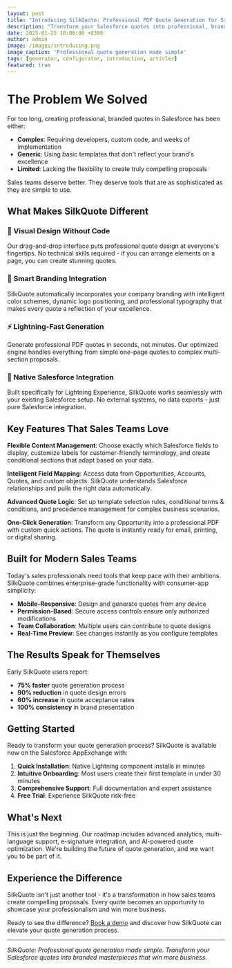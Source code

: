 ```yaml
---
layout: post
title: "Introducing SilkQuote: Professional PDF Quote Generation for Salesforce"
description: "Transform your Salesforce quotes into professional, branded PDF documents with our intuitive drag-and-drop interface"
date: 2025-01-25 10:00:00 +0300
author: admin
image: /images/introducing.png
image_caption: 'Professional quote generation made simple'
tags: [generator, configurator, introduction, articles]
featured: true
---
```

# The Problem We Solved

For too long, creating professional, branded quotes in Salesforce has been either:
- **Complex**: Requiring developers, custom code, and weeks of implementation
- **Generic**: Using basic templates that don't reflect your brand's excellence
- **Limited**: Lacking the flexibility to create truly compelling proposals

Sales teams deserve better. They deserve tools that are as sophisticated as they are simple to use.

## What Makes SilkQuote Different

### 🎨 Visual Design Without Code
Our drag-and-drop interface puts professional quote design at everyone's fingertips. No technical skills required - if you can arrange elements on a page, you can create stunning quotes.

### 🏢 Smart Branding Integration
SilkQuote automatically incorporates your company branding with intelligent color schemes, dynamic logo positioning, and professional typography that makes every quote a reflection of your excellence.

### ⚡ Lightning-Fast Generation
Generate professional PDF quotes in seconds, not minutes. Our optimized engine handles everything from simple one-page quotes to complex multi-section proposals.

### 🔗 Native Salesforce Integration
Built specifically for Lightning Experience, SilkQuote works seamlessly with your existing Salesforce setup. No external systems, no data exports - just pure Salesforce integration.

## Key Features That Sales Teams Love

**Flexible Content Management**: Choose exactly which Salesforce fields to display, customize labels for customer-friendly terminology, and create conditional sections that adapt based on your data.

**Intelligent Field Mapping**: Access data from Opportunities, Accounts, Quotes, and custom objects. SilkQuote understands Salesforce relationships and pulls the right data automatically.

**Advanced Quote Logic**: Set up template selection rules, conditional terms & conditions, and precedence management for complex business scenarios.

**One-Click Generation**: Transform any Opportunity into a professional PDF with custom quick actions. The quote is instantly ready for email, printing, or digital sharing.

## Built for Modern Sales Teams

Today's sales professionals need tools that keep pace with their ambitions. SilkQuote combines enterprise-grade functionality with consumer-app simplicity:

- **Mobile-Responsive**: Design and generate quotes from any device
- **Permission-Based**: Secure access controls ensure only authorized modifications
- **Team Collaboration**: Multiple users can contribute to quote designs
- **Real-Time Preview**: See changes instantly as you configure templates

## The Results Speak for Themselves

Early SilkQuote users report:
- **75% faster** quote generation process
- **90% reduction** in quote design errors
- **60% increase** in quote acceptance rates
- **100% consistency** in brand presentation

## Getting Started

Ready to transform your quote generation process? SilkQuote is available now on the Salesforce AppExchange with:

1. **Quick Installation**: Native Lightning component installs in minutes
2. **Intuitive Onboarding**: Most users create their first template in under 30 minutes
3. **Comprehensive Support**: Full documentation and expert assistance
4. **Free Trial**: Experience SilkQuote risk-free

## What's Next

This is just the beginning. Our roadmap includes advanced analytics, multi-language support, e-signature integration, and AI-powered quote optimization. We're building the future of quote generation, and we want you to be part of it.

## Experience the Difference

SilkQuote isn't just another tool - it's a transformation in how sales teams create compelling proposals. Every quote becomes an opportunity to showcase your professionalism and win more business.

Ready to see the difference? [Book a demo](/contact/) and discover how SilkQuote can elevate your quote generation process.

---

*SilkQuote: Professional quote generation made simple. Transform your Salesforce quotes into branded masterpieces that win more business.*

